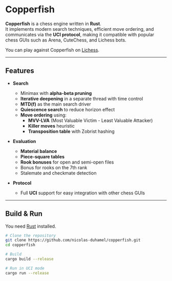 # Copperfish

**Copperfish** is a chess engine written in **Rust**.  
It implements modern search techniques, efficient move ordering, and communicates via the **UCI protocol**, making it compatible with popular chess GUIs such as Arena, CuteChess, and Lichess bots.

You can play against Copperfish on [Lichess](https://lichess.org/@/crabfish-bot).

---

## Features

- **Search**
  - Minimax with **alpha-beta pruning**
  - **Iterative deepening** in a separate thread with time control
  - **MTD(f)** as the main search driver
  - **Quiescence search** to reduce horizon effect
  - **Move ordering** using:
    - **MVV-LVA** (Most Valuable Victim - Least Valuable Attacker)
    - **Killer moves** heuristic
    - **Transposition table** with Zobrist hashing

- **Evaluation**
  - **Material balance**
  - **Piece-square tables**
  - **Rook bonuses** for open and semi-open files
  - Bonus for rooks on the 7th rank
  - Stalemate and checkmate detection

- **Protocol**
  - Full **UCI** support for easy integration with other chess GUIs

---

## Build & Run

You need [Rust](https://www.rust-lang.org/tools/install) installed.

```bash
# Clone the repository
git clone https://github.com/nicolas-duhamel/copperfish.git
cd copperfish

# Build
cargo build --release

# Run in UCI mode
cargo run --release
```